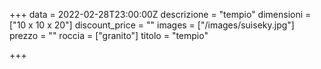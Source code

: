 +++
data = 2022-02-28T23:00:00Z
descrizione = "tempio"
dimensioni = ["10 x 10 x 20"]
discount_price = ""
images = ["/images/suiseky.jpg"]
prezzo = ""
roccia = ["granito"]
titolo = "tempio"

+++
